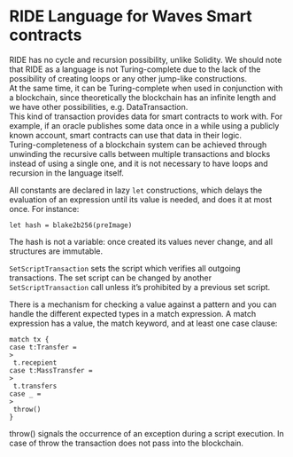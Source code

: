 # RIDE Language for Waves Smart contracts

RIDE has no cycle and recursion possibility, unlike Solidity. We should note that RIDE as a language is not Turing-complete due to the lack of the possibility of creating loops or any other jump-like constructions.   
At the same time, it can be Turing-complete when used in conjunction with a blockchain, since theoretically the blockchain has an infinite length and we have other possibilities, e.g. DataTransaction.  
This kind of transaction provides data for smart contracts to work with. For example, if an oracle publishes some data once in a while using a publicly known account, smart contracts can use that data in their logic.  
Turing-completeness of a blockchain system can be achieved through unwinding the recursive calls between multiple transactions and blocks instead of using a single one, and it is not necessary to have loops and recursion in the language itself.

All constants are declared in lazy `let` constructions, which delays the evaluation of an expression until its value is needed, and does it at most once. For instance:

`let hash = blake2b256(preImage)`

The hash is not a variable: once created its values never change, and all structures are immutable.

`SetScriptTransaction` sets the script which verifies all outgoing transactions. The set script can be changed by another `SetScriptTransaction` call unless it’s prohibited by a previous set script.

There is a mechanism for checking a value against a pattern and you can handle the different expected types in a match expression. A match expression has a value, the match keyword, and at least one case clause:

```
match tx {
case t:Transfer =
>
 t.recepient
case t:MassTransfer =
>
 t.transfers
case _ =
>
 throw()
}
```

throw\(\) signals the occurrence of an exception during a script execution. In case of throw the transaction does not pass into the blockchain.

